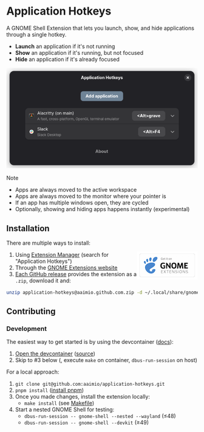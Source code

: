 # Application Hotkeys

A GNOME Shell Extension that lets you launch, show, and hide applications
through a single hotkey.

- **Launch** an application if it's not running
- **Show** an application if it's running, but not focused
- **Hide** an application if it's already focused

![Application Hotkeys: Preferences page](./screenshot.png)

> [!NOTE]
>
> - Apps are always moved to the active workspace
> - Apps are always moved to the monitor where your pointer is
> - If an app has multiple windows open, they are cycled
> - Optionally, showing and hiding apps happens instantly (experimental)

## Installation

There are multiple ways to install:

[<img src="https://github.com/aaimio/application-hotkeys/raw/main/docs/gnome-extension.png" align="right">](#)

1. Using [Extension Manager](#) (search for "Application Hotkeys")
2. Through the [GNOME Extensions website](#)
3. [Each GitHub release](https://github.com/aaimio/application-hotkeys/releases)
   provides the extension as a `.zip`, download it and:

```sh
unzip application-hotkeys@aaimio.github.com.zip -d ~/.local/share/gnome-shell/extensions/application-hotkeys@aaimio.github.com
```

## Contributing

### Development

The easiest way to get started is by using the devcontainer
([docs](https://code.visualstudio.com/docs/devcontainers/containers#_quick-start-open-a-git-repository-or-github-pr-in-an-isolated-container-volume)):

1. [Open the devcontainer](https://vscode.dev/redirect?url=vscode://ms-vscode-remote.remote-containers/cloneInVolume?url=https://github.com/aaimio/application-hotkeys)
   ([source](../.devcontainer/devcontainer.json))
2. Skip to #3 below (, execute `make` on container, `dbus-run-session` on host)

For a local approach:

1. `git clone git@github.com:aaimio/application-hotkeys.git`
2. `pnpm install` ([install pnpm](https://pnpm.io/installation))
3. Once you made changes, install the extension locally:
   - `make install` (see [Makefile](../Makefile))
4. Start a nested GNOME Shell for testing:
   - `dbus-run-session -- gnome-shell --nested --wayland` (≤48)
   - `dbus-run-session -- gnome-shell --devkit` (≥49)
